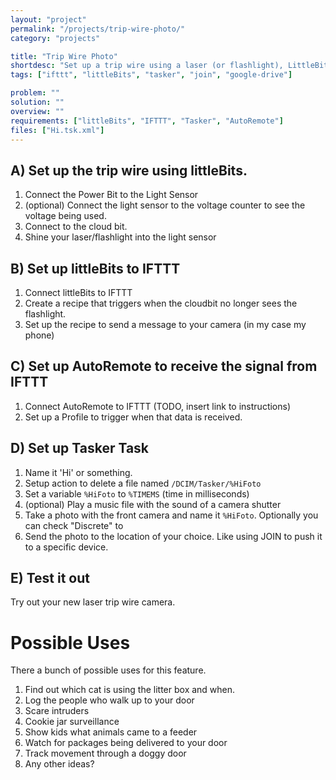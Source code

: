 ```yaml
---
layout: "project"
permalink: "/projects/trip-wire-photo/"
category: "projects"

title: "Trip Wire Photo"
shortdesc: "Set up a trip wire using a laser (or flashlight), LittleBits, IFTTT, Tasker, Join, and Google Drive."
tags: ["ifttt", "littleBits", "tasker", "join", "google-drive"]

problem: ""
solution: ""
overview: ""
requirements: ["littleBits", "IFTTT", "Tasker", "AutoRemote"]
files: ["Hi.tsk.xml"]
---
```


## A) Set up the trip wire using littleBits.

 1. Connect the Power Bit to the Light Sensor
 1. (optional) Connect the light sensor to the voltage counter to see the voltage being used.
 1. Connect to the cloud bit.
 1. Shine your laser/flashlight into the light sensor

## B) Set up littleBits to IFTTT

 1. Connect littleBits to IFTTT
 1. Create a recipe that triggers when the cloudbit no longer sees the flashlight.
 1. Set up the recipe to send a message to your camera (in my case my phone)

## C) Set up AutoRemote to receive the signal from IFTTT

 1. Connect AutoRemote to IFTTT (TODO, insert link to instructions)
 1. Set up a Profile to trigger when that data is received.

## D) Set up Tasker Task

 1. Name it 'Hi' or something.
 1. Setup action to delete a file named `/DCIM/Tasker/%HiFoto`
 1. Set a variable `%HiFoto` to `%TIMEMS` (time in milliseconds)
 1. (optional) Play a music file with the sound of a camera shutter
 1. Take a photo with the front camera and name it `%HiFoto`. Optionally you can check "Discrete" to
 1. Send the photo to the location of your choice. Like using JOIN to push it to a specific device.

## E) Test it out

Try out your new laser trip wire camera.

# Possible Uses

There a bunch of possible uses for this feature.

 1. Find out which cat is using the litter box and when.
 1. Log the people who walk up to your door
 1. Scare intruders
 1. Cookie jar surveillance
 1. Show kids what animals came to a feeder
 1. Watch for packages being delivered to your door
 1. Track movement through a doggy door
 1. Any other ideas?
